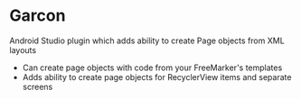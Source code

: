 # Garcon

Android Studio plugin which adds ability to create Page objects from XML layouts
    
- Can create page objects with code from your FreeMarker's templates
- Adds ability to create page objects for RecyclerView items and separate screens